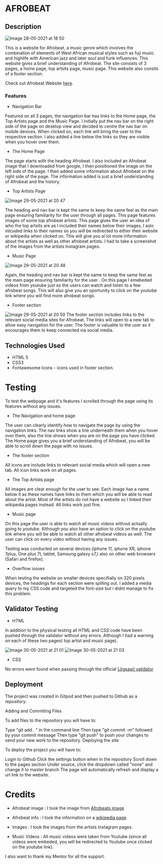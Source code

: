# **AFROBEAT**

## Description 
![Image 28-05-2021 at 18 50](https://user-images.githubusercontent.com/81257331/120083085-4d695500-c0be-11eb-8651-fe07b003bc9d.jpg)


This is a website for Afrobeat, a music genre which involves the combination of elements of West African musical styles such as fuji music and highlife with American jazz and later soul and funk influences. This website gives a brief understanding of Afrobeat. The site consists of 3 pages, a home page, top artsits page, music page. This website also consits of a footer section.

Check out Afrobeat Website [here](https://divine-97.github.io/AFROBEAT-PROJECTS/).

### Features 
* Navigation Bar

Featured on all 3 pages, the navigation bar has links to the Home page, the Top Artists page and the Music Page. I initially put the nav bar on the right side of the page on desktop view and decided to centre the nav bar on mobile devices.  When clicked on, each link will bring the user to the respective section. I also added a line below the links so they are visible when you hover over them. 

* The Home Page

The page starts with the heading Afrobeat. I also included an Afrobeat image that I downloaded from google, I then poisitioned the image on the left side of the page. I then added some information about Afrobeat on the right side of the page. The information added is just a brief understanding of Afrobeat and the history.

* Top Artists Page

![Image 29-05-2021 at 20 47](https://user-images.githubusercontent.com/81257331/120083232-1e9fae80-c0bf-11eb-880a-41be24d83028.jpg)


The heading and nav bar is kept the same to keep the same feel as the main page ensuring familiarity for the user through all pages. This page features images of some top afrobeat artists. This page gives the user an idea of who the top artsits are as I included their names below their images, I aslo inlcuded links to their names so you will be redirected to either their website or wikipedia when clicked on. This will give you al lot more information about the artists as well as other afrobeat artists. I had to take a screenshot of the images from the artists Instagram pages.

* Music Page

![Image 29-05-2021 at 20 48](https://user-images.githubusercontent.com/81257331/120083253-4f7fe380-c0bf-11eb-9fc8-80f09e6a582b.jpg)


Again, the heading and nav bar is kept the same to keep the same feel as the main page ensuring familiarity for the user . On this page I emebeded videos from youtube just so the users can watch and listen to a few afrobeat songs. This will also give you an oportunity to click on the youtube link where you will find more afrobeat songs.

* Footer section

![Image 29-05-2021 at 20 50](https://user-images.githubusercontent.com/81257331/120083303-b2717a80-c0bf-11eb-8c26-077f6b28d8c3.jpg)
The footer section includes links to the relevant social media sites for Afrobeat. The links will open to a new tab to allow easy navigation for the user.
The footer is valuable to the user as it encourages them to keep connected via social media.

## Technologies Used

* HTML 5
* CSS3
* Fontawesome Icons - icons used in footer section.

# Testing
 To test the webpage and it's features I scrolled through the page using its features without any issues.
 
 * The Navigation and home page
 
 The user can clearly identify how to navigate the page by using the navigation links. The nav links show a line underneath them when you hover over them, also the line shows when you are on the page you have clicked. The Home page gives you a brief understanding of Afrobeat, you will be able to scroll down the page with no issues.
 
 * The footer section
 
 All icons are include links to relevant social media which will open a new tab. All icon links work on all pages.
 
 * The Top Artists page
 
 All images are clear enough for the user to see. Each image has a name below it as these names have links to them which you will be able to read about the artist. Most of the artists do not have a website so I linked their wikipedia pages instead. All links work just fine.
 
 * Music page
 
 On this page the user is able to watch all music videos without actually going to youtube. Although you also have an option to click on the youtube link where you will be able to watch all other afrobeat videos as well. The user can click on every video without having any issues.
 
 
 Testing was conducted on several devices (iphone 11, iphone XR, iphone 7plus, One plus 7t, tablet, Samsung galaxy s7,) also on other web browsers (Safari and firefox).
 
 * Overflow issues

When testing the website on smaller devices specifially on 320 pixels devices, the headings for each section were spilling out. I added a media query to my CSS code and targeted the font-size but i didnt manage to fix this problem. 

## Validator Testing

 * HTML 
 
 In addition to the physical testing all HTML and CSS code have been pushed through the validator without any errors.
 Although I had a warning on each of these two pages( top artist and music page).
 

![Image 30-05-2021 at 21 01](https://user-images.githubusercontent.com/81257331/120118500-c2a25c00-c18a-11eb-8317-46dacb60bf87.jpg)
![Image 30-05-2021 at 21 03](https://user-images.githubusercontent.com/81257331/120118503-c59d4c80-c18a-11eb-9c77-ff60d72b48a3.jpg)

* CSS

No errors were found when passing through the official [(Jigsaw) validator](https://jigsaw.w3.org/css-validator/validator?uri=https%3A%2F%2Fdivine-97.github.io%2FAFROBEAT-PROJECTS%2Fmusic.html&profile=css3svg&usermedium=all&warning=1&vextwarning=&lang=en)


## Deployment

The project was created in Gitpod and then pushed to Github as a repository.

Adding and Commiting Files

To add files to the repository you will have to:

Type "git add . " in the command line
Then type "git commit -m" followed by your commit message
Then type "git push" to push your changes to send your new work to the repository.
Deploying the site

To deploy the project you will have to:

Login to Github
Click the settings button when in the repository
Scroll down to the pages section
Under source, click the dropdown called "none" and change it to master branch
The page will automatically refresh and display a url link to the website.

# Credits

* Afrobeat image : I took the image from [Afrobeats image](https://www.google.com/imgres?imgurl=https%3A%2F%2Fi.scdn.co%2Fimage%2Fab67706c0000bebb4493cf7727f63448c8c38d6e&imgrefurl=https%3A%2F%2Fopen.spotify.com%2Fplaylist%2F60aoNammYycIEeFmgblEw1&tbnid=FpMKebk-9C1Q-M&vet=12ahUKEwjkiYDfoPLwAhUQR8AKHXcHD3gQMygEegUIARDNAQ..i&docid=MmRLjeVCuKIlCM&w=640&h=640&q=afrobeats&ved=2ahUKEwjkiYDfoPLwAhUQR8AKHXcHD3gQMygEegUIARDNAQ) 

* Afrobeat info : I took the information on a [wikipedia page](https://en.wikipedia.org/wiki/Afrobeat#:~:text=Afrobeat%20is%20a%20music%20genre,complex%20intersecting%20rhythms%2C%20and%20percussion.)

* Images : I took the images from the artists Instagram pages.

* Music Videos : All music videos were taken from Youtube (since all videos were embeded, you will be redirected to Youtube once clicked on the youtube link).


I also want to thank my Mentor for all the support.
